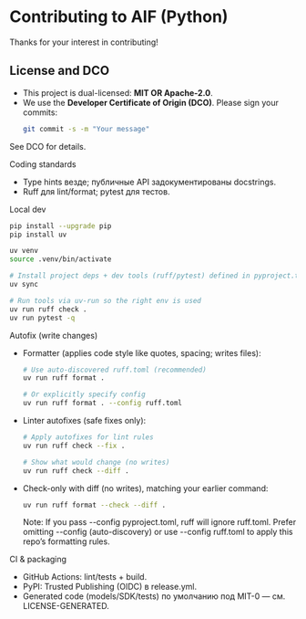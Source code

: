 # Contributing to AIF (Python)

Thanks for your interest in contributing!

## License and DCO
- This project is dual-licensed: **MIT OR Apache-2.0**.
- We use the **Developer Certificate of Origin (DCO)**. Please sign your commits:
  ```bash
  git commit -s -m "Your message"
  ```
See DCO for details.

Coding standards
- Type hints везде; публичные API задокументированы docstrings.
- Ruff для lint/format; pytest для тестов.

Local dev

```bash
pip install --upgrade pip
pip install uv

uv venv
source .venv/bin/activate

# Install project deps + dev tools (ruff/pytest) defined in pyproject.toml
uv sync

# Run tools via uv-run so the right env is used
uv run ruff check .
uv run pytest -q
```

Autofix (write changes)

- Formatter (applies code style like quotes, spacing; writes files):
  ```bash
  # Use auto-discovered ruff.toml (recommended)
  uv run ruff format .

  # Or explicitly specify config
  uv run ruff format . --config ruff.toml
  ```

- Linter autofixes (safe fixes only):
  ```bash
  # Apply autofixes for lint rules
  uv run ruff check --fix .

  # Show what would change (no writes)
  uv run ruff check --diff .
  ```

- Check-only with diff (no writes), matching your earlier command:
  ```bash
  uv run ruff format --check --diff .
  ```
  Note: If you pass --config pyproject.toml, ruff will ignore ruff.toml. Prefer omitting --config (auto-discovery) or use --config ruff.toml to apply this repo’s formatting rules.

CI & packaging
- GitHub Actions: lint/tests + build.
- PyPI: Trusted Publishing (OIDC) в release.yml.
- Generated code (models/SDK/tests) по умолчанию под MIT-0 — см. LICENSE-GENERATED.
